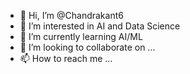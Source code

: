 - 👋 Hi, I’m @Chandrakant6
- 👀 I’m interested in AI and Data Science
- 🌱 I’m currently learning AI/ML
- 💞️ I’m looking to collaborate on ...
- 📫 How to reach me ...
